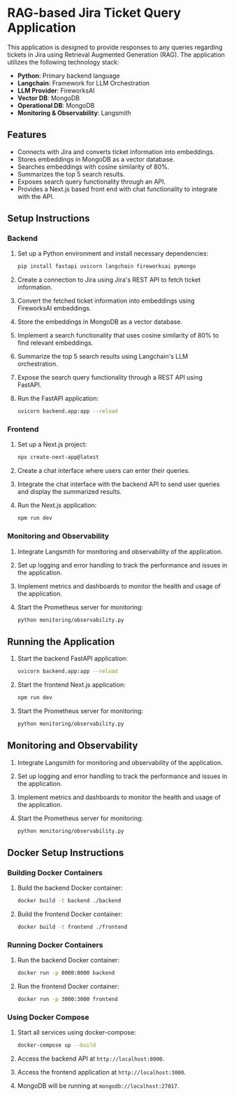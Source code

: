 # RAG-based Jira Ticket Query Application

This application is designed to provide responses to any queries regarding tickets in Jira using Retrieval Augmented Generation (RAG). The application utilizes the following technology stack:

- **Python**: Primary backend language
- **Langchain**: Framework for LLM Orchestration
- **LLM Provider**: FireworksAI
- **Vector DB**: MongoDB
- **Operational DB**: MongoDB
- **Monitoring & Observability**: Langsmith

## Features

- Connects with Jira and converts ticket information into embeddings.
- Stores embeddings in MongoDB as a vector database.
- Searches embeddings with cosine similarity of 80%.
- Summarizes the top 5 search results.
- Exposes search query functionality through an API.
- Provides a Next.js based front end with chat functionality to integrate with the API.

## Setup Instructions

### Backend

1. Set up a Python environment and install necessary dependencies:
    ```sh
    pip install fastapi uvicorn langchain fireworksai pymongo
    ```

2. Create a connection to Jira using Jira's REST API to fetch ticket information.

3. Convert the fetched ticket information into embeddings using FireworksAI embeddings.

4. Store the embeddings in MongoDB as a vector database.

5. Implement a search functionality that uses cosine similarity of 80% to find relevant embeddings.

6. Summarize the top 5 search results using Langchain's LLM orchestration.

7. Expose the search query functionality through a REST API using FastAPI.

8. Run the FastAPI application:
    ```sh
    uvicorn backend.app:app --reload
    ```

### Frontend

1. Set up a Next.js project:
    ```sh
    npx create-next-app@latest
    ```

2. Create a chat interface where users can enter their queries.

3. Integrate the chat interface with the backend API to send user queries and display the summarized results.

4. Run the Next.js application:
    ```sh
    npm run dev
    ```

### Monitoring and Observability

1. Integrate Langsmith for monitoring and observability of the application.

2. Set up logging and error handling to track the performance and issues in the application.

3. Implement metrics and dashboards to monitor the health and usage of the application.

4. Start the Prometheus server for monitoring:
    ```sh
    python monitoring/observability.py
    ```

## Running the Application

1. Start the backend FastAPI application:
    ```sh
    uvicorn backend.app:app --reload
    ```

2. Start the frontend Next.js application:
    ```sh
    npm run dev
    ```

3. Start the Prometheus server for monitoring:
    ```sh
    python monitoring/observability.py
    ```

## Monitoring and Observability

1. Integrate Langsmith for monitoring and observability of the application.

2. Set up logging and error handling to track the performance and issues in the application.

3. Implement metrics and dashboards to monitor the health and usage of the application.

4. Start the Prometheus server for monitoring:
    ```sh
    python monitoring/observability.py
    ```

## Docker Setup Instructions

### Building Docker Containers

1. Build the backend Docker container:
    ```sh
    docker build -t backend ./backend
    ```

2. Build the frontend Docker container:
    ```sh
    docker build -t frontend ./frontend
    ```

### Running Docker Containers

1. Run the backend Docker container:
    ```sh
    docker run -p 8000:8000 backend
    ```

2. Run the frontend Docker container:
    ```sh
    docker run -p 3000:3000 frontend
    ```

### Using Docker Compose

1. Start all services using docker-compose:
    ```sh
    docker-compose up --build
    ```

2. Access the backend API at `http://localhost:8000`.

3. Access the frontend application at `http://localhost:3000`.

4. MongoDB will be running at `mongodb://localhost:27017`.
